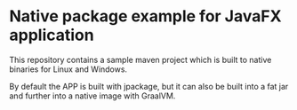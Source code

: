 # Native package example for JavaFX application
This repository contains a sample maven project which is built to native binaries for Linux and Windows.

By default the APP is built with jpackage, but it can also be built into a fat jar and further into a native image with GraalVM.